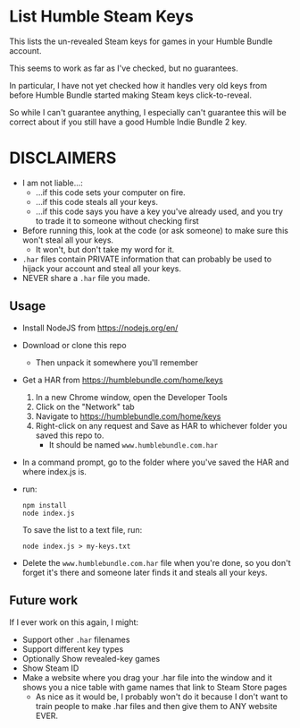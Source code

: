 # List Humble Steam Keys

This lists the un-revealed Steam keys for games in your Humble Bundle account.

This seems to work as far as I've checked, but no guarantees.

In particular, I have not yet checked how it handles very old keys
from before Humble Bundle started making Steam keys click-to-reveal.

So while I can't guarantee anything, I especially can't guarantee this will
be correct about if you still have a good Humble Indie Bundle 2 key.

# DISCLAIMERS

* I am not liable...:
    * ...if this code sets your computer on fire.
    * ...if this code steals all your keys.
    * ...if this code says you have a key you've already used, and you try to trade it to someone without checking first
* Before running this, look at the code (or ask someone) to make sure this won't steal all your keys.
    * It won't, but don't take my word for it.
* `.har` files contain PRIVATE information that can probably be used to hijack your account and steal all your keys.
* NEVER share a `.har` file you made.

## Usage

* Install NodeJS from https://nodejs.org/en/
* Download or clone this repo
    * Then unpack it somewhere you'll remember
* Get a HAR from https://humblebundle.com/home/keys
    1. In a new Chrome window, open the Developer Tools
    2. Click on the "Network" tab
    3. Navigate to https://humblebundle.com/home/keys
    4. Right-click on any request and Save as HAR to whichever folder you saved this repo to.
        * It should be named `www.humblebundle.com.har`
* In a command prompt, go to the folder where you've saved the HAR and where index.js is.
* run:

  ```
  npm install
  node index.js
  ```

  To save the list to a text file, run:

  ```
  node index.js > my-keys.txt
  ```

* Delete the `www.humblebundle.com.har` file when you're done, so you don't forget it's there and someone later finds it and steals all your keys.

## Future work

If I ever work on this again, I might:

* Support other `.har` filenames
* Support different key types
* Optionally Show revealed-key games
* Show Steam ID
* Make a website where you drag your .har file into the window and it
  shows you a nice table with game names that link to Steam Store pages
    * As nice as it would be, I probably won't do it because I don't want
      to train people to make .har files and then give them to ANY website EVER.

